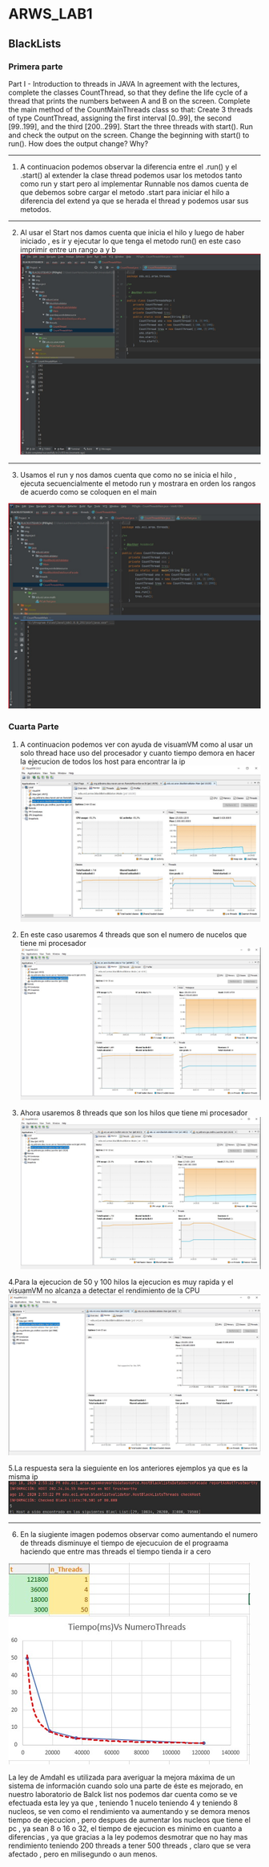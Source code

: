 # ARWS_LAB1

## BlackLists
### Primera parte
Part I - Introduction to threads in JAVA
In agreement with the lectures, complete the classes CountThread, so that they define the life cycle of a thread that prints the numbers between A and B on the screen.
Complete the main method of the CountMainThreads class so that: 
Create 3 threads of type CountThread, assigning the first interval [0..99], the second [99..199], and the third [200..299]. 
Start the three threads with start(). Run and check the output on the screen. 
Change the beginning with start() to run(). How does the output change? Why?

_______________________

1. A continuacion podemos observar la diferencia entre el .run() y el .start()
  al extender la clase thread podemos usar los metodos tanto como run y start 
  pero al implementar Runnable nos damos cuenta de que debemos sobre cargar el metodo .start
  para iniciar el hilo a diferencia del extend ya que se herada el thread y podemos 
  usar sus metodos.
  
*****************************

2. Al usar el Start nos damos cuenta que inicia el hilo y luego de haber iniciado , es ir y ejecutar lo que tenga el metodo run() en este caso imprimir entre un rango a y b
  ![](imagenes/start.jpg)
_______________________

3. Usamos el run y nos damos cuenta que como no se inicia el hilo , ejecuta secuencialmente el metodo run y mostrara en orden los rangos de acuerdo como se coloquen en el main

  ![run](imagenes/run.jpg)
  
### Cuarta Parte
1. A continuacion podemos ver con ayuda de visuamVM como al usar un solo thread hace uso del procesador y cuanto tiempo demora en hacer la ejecucion de todos los host para encontrar la ip
![](imagenes/1Thread.jpg)

2. En este caso usaremos 4 threads que son el numero de nucelos que tiene mi procesador 
![](imagenes/4Threads.jpg)

3. Ahora usaremos 8 threads que son los hilos que tiene mi procesador 
![](imagenes/8Threads.jpg)

4.Para la ejecucion de 50 y 100 hilos la ejecucion es muy rapida y el visuamVM no alcanza a detectar el rendimiento de la CPU
![](imagenes/50Threads.jpg)

5.La respuesta sera la sieguiente en los anteriores ejemplos ya que es la misma ip
![](imagenes/respuesta.jpg)
___________________________

6. En la siugiente imagen podemos observar como aumentando el numero de threads disminuye el tiempo de ejecucuion de el prograama haciendo que entre mas threads el tiempo tienda ir a cero

![](imagenes/grafica.jpg)

La ley de Amdahl es utilizada para averiguar la mejora máxima de un sistema de información cuando solo una parte de éste es mejorado, en nuestro laboratorio de Balck list nos podemos dar cuenta como se ve efectuada esta ley ya que , teniendo 1 nucelo teniendo 4 y teniendo 8 nucleos, se ven como el rendimiento va aumentando y se demora menos tiempo de ejecucion , pero despues de aumentar los nucleos que tiene el pc , ya sean 8 o 16 o 32, el tiempo de ejecucion es minimo en cuanto a diferencias , ya que gracias a la ley podemos desmotrar que no hay mas rendimiento teniendo 200 threads a tener 500 threads , claro que se vera afectado , pero en milisegundo o aun menos.
